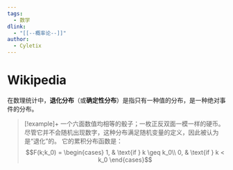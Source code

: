 ```yaml
---
tags:
  - 数学
dlink:
  - "[[--概率论--]]"
author:
  - Cyletix
---
```

# Wikipedia
在数理统计中，**退化分布**（或**确定性分布**）是指只有一种值的分布，是一种绝对事件的分布。

>[!example]+
一个六面数值均相等的骰子；一枚正反双面一模一样的硬币。尽管它并不会随机出现数字，这种分布满足随机变量的定义，因此被认为是“退化”的。
它的累积分布函数是：
$$F(k;k_0) = \begin{cases} 1, & \text{if } k \geq k_0\\ 0, & \text{if } k < k_0 \end{cases}$$


